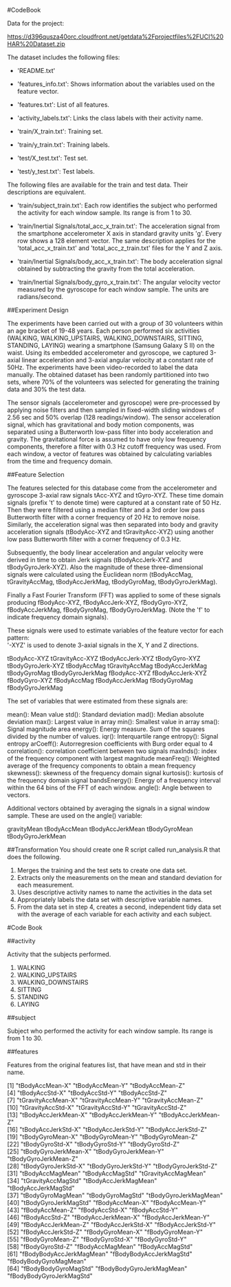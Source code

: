 #CodeBook

Data for the project: 

https://d396qusza40orc.cloudfront.net/getdata%2Fprojectfiles%2FUCI%20HAR%20Dataset.zip

The dataset includes the following files:

- 'README.txt'

- 'features_info.txt': Shows information about the variables used on the feature vector.

- 'features.txt': List of all features.

- 'activity_labels.txt': Links the class labels with their activity name.

- 'train/X_train.txt': Training set.

- 'train/y_train.txt': Training labels.

- 'test/X_test.txt': Test set.

- 'test/y_test.txt': Test labels.

The following files are available for the train and test data. Their descriptions are equivalent. 

- 'train/subject_train.txt': Each row identifies the subject who performed the activity for each window sample. Its range is from 1 to 30. 

- 'train/Inertial Signals/total_acc_x_train.txt': The acceleration signal from the smartphone accelerometer X axis in standard gravity units 'g'. Every row shows a 128 element vector. The same description applies for the 'total_acc_x_train.txt' and 'total_acc_z_train.txt' files for the Y and Z axis. 

- 'train/Inertial Signals/body_acc_x_train.txt': The body acceleration signal obtained by subtracting the gravity from the total acceleration. 

- 'train/Inertial Signals/body_gyro_x_train.txt': The angular velocity vector measured by the gyroscope for each window sample. The units are radians/second. 

##Experiment Design

The experiments have been carried out with a group of 30 volunteers within an age bracket of 19-48 years. Each person performed six activities (WALKING, WALKING_UPSTAIRS, WALKING_DOWNSTAIRS, SITTING, STANDING, LAYING) wearing a smartphone (Samsung Galaxy S II) on the waist. Using its embedded accelerometer and gyroscope, we captured 3-axial linear acceleration and 3-axial angular velocity at a constant rate of 50Hz. The experiments have been video-recorded to label the data manually. The obtained dataset has been randomly partitioned into two sets, where 70% of the volunteers was selected for generating the training data and 30% the test data. 

The sensor signals (accelerometer and gyroscope) were pre-processed by applying noise filters and then sampled in fixed-width sliding windows of 2.56 sec and 50% overlap (128 readings/window). The sensor acceleration signal, which has gravitational and body motion components, was separated using a Butterworth low-pass filter into body acceleration and gravity. The gravitational force is assumed to have only low frequency components, therefore a filter with 0.3 Hz cutoff frequency was used. From each window, a vector of features was obtained by calculating variables from the time and frequency domain.

##Feature Selection

The features selected for this database come from the accelerometer and gyroscope 3-axial raw signals tAcc-XYZ and tGyro-XYZ. These time domain signals (prefix 't' to denote time) were captured at a constant rate of 50 Hz. Then they were filtered using a median filter and a 3rd order low pass Butterworth filter with a corner frequency of 20 Hz to remove noise. Similarly, the acceleration signal was then separated into body and gravity acceleration signals (tBodyAcc-XYZ and tGravityAcc-XYZ) using another low pass Butterworth filter with a corner frequency of 0.3 Hz. 

Subsequently, the body linear acceleration and angular velocity were derived in time to obtain Jerk signals (tBodyAccJerk-XYZ and tBodyGyroJerk-XYZ). Also the magnitude of these three-dimensional signals were calculated using the Euclidean norm (tBodyAccMag, tGravityAccMag, tBodyAccJerkMag, tBodyGyroMag, tBodyGyroJerkMag). 

Finally a Fast Fourier Transform (FFT) was applied to some of these signals producing fBodyAcc-XYZ, fBodyAccJerk-XYZ, fBodyGyro-XYZ, fBodyAccJerkMag, fBodyGyroMag, fBodyGyroJerkMag. (Note the 'f' to indicate frequency domain signals). 

These signals were used to estimate variables of the feature vector for each pattern:  
'-XYZ' is used to denote 3-axial signals in the X, Y and Z directions.

tBodyAcc-XYZ
tGravityAcc-XYZ
tBodyAccJerk-XYZ
tBodyGyro-XYZ
tBodyGyroJerk-XYZ
tBodyAccMag
tGravityAccMag
tBodyAccJerkMag
tBodyGyroMag
tBodyGyroJerkMag
fBodyAcc-XYZ
fBodyAccJerk-XYZ
fBodyGyro-XYZ
fBodyAccMag
fBodyAccJerkMag
fBodyGyroMag
fBodyGyroJerkMag

The set of variables that were estimated from these signals are: 

mean(): Mean value
std(): Standard deviation
mad(): Median absolute deviation 
max(): Largest value in array
min(): Smallest value in array
sma(): Signal magnitude area
energy(): Energy measure. Sum of the squares divided by the number of values. 
iqr(): Interquartile range 
entropy(): Signal entropy
arCoeff(): Autorregresion coefficients with Burg order equal to 4
correlation(): correlation coefficient between two signals
maxInds(): index of the frequency component with largest magnitude
meanFreq(): Weighted average of the frequency components to obtain a mean frequency
skewness(): skewness of the frequency domain signal 
kurtosis(): kurtosis of the frequency domain signal 
bandsEnergy(): Energy of a frequency interval within the 64 bins of the FFT of each window.
angle(): Angle between to vectors.

Additional vectors obtained by averaging the signals in a signal window sample. These are used on the angle() variable:

gravityMean
tBodyAccMean
tBodyAccJerkMean
tBodyGyroMean
tBodyGyroJerkMean

##Transformation
You should create one R script called run_analysis.R that does the following. 
1. Merges the training and the test sets to create one data set.
2. Extracts only the measurements on the mean and standard deviation for each measurement. 
3. Uses descriptive activity names to name the activities in the data set
4. Appropriately labels the data set with descriptive variable names. 
5. From the data set in step 4, creates a second, independent tidy data set with the average of each variable for each activity and each subject.

#Code Book

##activity

Activity that the subjects performed.

1. WALKING
2. WALKING_UPSTAIRS
3. WALKING_DOWNSTAIRS
4. SITTING
5. STANDING
6. LAYING

##subject

Subject who performed the activity for each window sample. Its range is from 1 to 30. 

##features

Features from the original features list, that have mean and std in their name.

[1] "tBodyAccMean-X"           "tBodyAccMean-Y"           "tBodyAccMean-Z"          
 [4] "tBodyAccStd-X"            "tBodyAccStd-Y"            "tBodyAccStd-Z"           
 [7] "tGravityAccMean-X"        "tGravityAccMean-Y"        "tGravityAccMean-Z"       
[10] "tGravityAccStd-X"         "tGravityAccStd-Y"         "tGravityAccStd-Z"        
[13] "tBodyAccJerkMean-X"       "tBodyAccJerkMean-Y"       "tBodyAccJerkMean-Z"      
[16] "tBodyAccJerkStd-X"        "tBodyAccJerkStd-Y"        "tBodyAccJerkStd-Z"       
[19] "tBodyGyroMean-X"          "tBodyGyroMean-Y"          "tBodyGyroMean-Z"         
[22] "tBodyGyroStd-X"           "tBodyGyroStd-Y"           "tBodyGyroStd-Z"          
[25] "tBodyGyroJerkMean-X"      "tBodyGyroJerkMean-Y"      "tBodyGyroJerkMean-Z"     
[28] "tBodyGyroJerkStd-X"       "tBodyGyroJerkStd-Y"       "tBodyGyroJerkStd-Z"      
[31] "tBodyAccMagMean"          "tBodyAccMagStd"           "tGravityAccMagMean"      
[34] "tGravityAccMagStd"        "tBodyAccJerkMagMean"      "tBodyAccJerkMagStd"      
[37] "tBodyGyroMagMean"         "tBodyGyroMagStd"          "tBodyGyroJerkMagMean"    
[40] "tBodyGyroJerkMagStd"      "fBodyAccMean-X"           "fBodyAccMean-Y"          
[43] "fBodyAccMean-Z"           "fBodyAccStd-X"            "fBodyAccStd-Y"           
[46] "fBodyAccStd-Z"            "fBodyAccJerkMean-X"       "fBodyAccJerkMean-Y"      
[49] "fBodyAccJerkMean-Z"       "fBodyAccJerkStd-X"        "fBodyAccJerkStd-Y"       
[52] "fBodyAccJerkStd-Z"        "fBodyGyroMean-X"          "fBodyGyroMean-Y"         
[55] "fBodyGyroMean-Z"          "fBodyGyroStd-X"           "fBodyGyroStd-Y"          
[58] "fBodyGyroStd-Z"           "fBodyAccMagMean"          "fBodyAccMagStd"          
[61] "fBodyBodyAccJerkMagMean"  "fBodyBodyAccJerkMagStd"   "fBodyBodyGyroMagMean"    
[64] "fBodyBodyGyroMagStd"      "fBodyBodyGyroJerkMagMean" "fBodyBodyGyroJerkMagStd"
